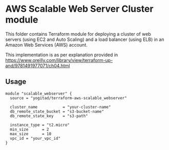 # AWS Scalable Web Server Cluster module

This folder contains Terraform  module for deploying a cluster of web servers (using EC2 and Auto Scaling) and a load balancer (using ELB) in an Amazon Web Services (AWS) account.

This implementation is as per explanation provided in https://www.oreilly.com/library/view/terraform-up-and/9781491977071/ch04.html

## Usage

```
module "scalable_webserver" {
  source = "yogitad/terraform-aws-scalable_webserver"

  cluster_name           = "your-cluster-name"
  db_remote_state_bucket = "s3-bucket-name"
  db_remote_state_key    = "s3-path"

  instance_type = "t2.micro"
  min_size      = 2  
  max_size      = 10
  vpc_id = "your_vpc_id"
}
```
